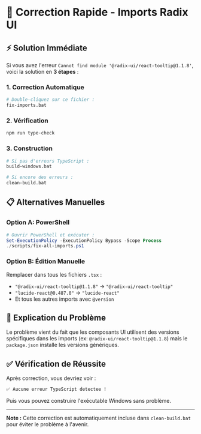 # 🚀 Correction Rapide - Imports Radix UI

## ⚡ Solution Immédiate

Si vous avez l'erreur `Cannot find module '@radix-ui/react-tooltip@1.1.8'`, voici la solution en **3 étapes** :

### 1. Correction Automatique
```bash
# Double-cliquez sur ce fichier :
fix-imports.bat
```

### 2. Vérification
```bash
npm run type-check
```

### 3. Construction
```bash
# Si pas d'erreurs TypeScript :
build-windows.bat

# Si encore des erreurs :
clean-build.bat
```

## 📋 Alternatives Manuelles

### Option A: PowerShell
```powershell
# Ouvrir PowerShell et exécuter :
Set-ExecutionPolicy -ExecutionPolicy Bypass -Scope Process
./scripts/fix-all-imports.ps1
```

### Option B: Édition Manuelle
Remplacer dans tous les fichiers `.tsx` :
- `"@radix-ui/react-tooltip@1.1.8"` → `"@radix-ui/react-tooltip"`
- `"lucide-react@0.487.0"` → `"lucide-react"`
- Et tous les autres imports avec `@version`

## 🎯 Explication du Problème

Le problème vient du fait que les composants UI utilisent des versions spécifiques dans les imports (ex: `@radix-ui/react-tooltip@1.1.8`) mais le `package.json` installe les versions génériques.

## ✅ Vérification de Réussite

Après correction, vous devriez voir :
```bash
✅ Aucune erreur TypeScript detectee !
```

Puis vous pouvez construire l'exécutable Windows sans problème.

---

**Note :** Cette correction est automatiquement incluse dans `clean-build.bat` pour éviter le problème à l'avenir.